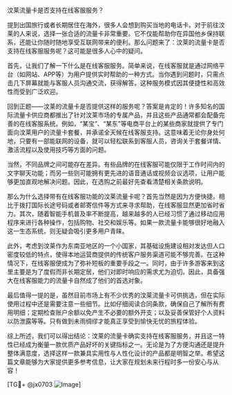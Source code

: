 汶莱流量卡是否支持在线客服服务？

提到出国旅行或者长期居住在海外，很多人会想到购买当地的电话卡。对于前往汶莱的人来说，选择一张合适的流量卡非常重要。它不仅能帮助你在异国他乡保持联系，还能让你随时随地享受互联网带来的便利。那么问题来了：汶莱的流量卡是否支持在线客服服务呢？这可能是很多人心中的疑问。

首先，让我们了解一下什么是在线客服服务。简单来说，在线客服就是通过网络平台（如网站、APP等）为用户提供实时帮助的一种方式。当你遇到问题时，只需点击几下屏幕就能与客服人员沟通交流，获得解答。这种服务模式因其便捷性和高效性而受到广泛欢迎。

回到正题——汶莱的流量卡是否提供这样的服务呢？答案是肯定的！许多知名的国际流量卡供应商都推出了针对汶莱市场的专属产品，并且这些产品通常都会配备完善的在线客服系统。例如，“某宝”、“某东”等电商平台上的某些商家就提供了专门面向汶莱用户的流量卡套餐，并承诺全天候在线客服支持。这意味着无论你身处何地，只要有一部能联网的设备，就可以轻松联系到客服人员，咨询关于套餐详情、激活流程以及使用技巧等方面的问题。

当然，不同品牌之间可能存在差异。有些品牌的在线客服可能仅限于工作时间内的文字聊天功能；而另一些则可能拥有更先进的语音通话或视频会议选项，让用户能够更加直观地解决问题。因此，在选购之前最好先查看清楚相关条款说明。

那么为什么选择带有在线客服功能的汶莱流量卡呢？首先当然是因为方便快捷。相比于拨打国际长途号码或者邮寄信件等方式来寻求帮助，在线客服显然更加省时省力。其次，随着智能手机普及率不断提高，越来越多的人已经习惯了通过移动应用程序来进行各种操作，包括购物、社交和娱乐等。如果一款流量卡能够很好地融入这一生态系统，则无疑会吸引更多用户青睐。

此外，考虑到汶莱作为东南亚地区的一个小国家，其基础设施建设相对发达但人口密度较低的特点，使得本地运营商提供的传统客户服务渠道可能不够完善。在这种情况下，在线客服便成为了弥补短板的重要手段之一。同时，由于许多游客来到这里主要是为了度假而非长期定居，他们对即时响应的需求尤为迫切。因此，具备强大在线客服能力的流量卡自然成了他们的首选对象。

最后值得一提的是，虽然目前市场上有不少优秀的汶莱流量卡可供挑选，但在实际使用过程中还是需要注意一些细节。比如仔细阅读合同条款，确保自己了解所有费用明细；定期检查账户余额以免产生不必要的额外开支；以及妥善保管好个人资料以防泄露等等。只有做到未雨绸缪才能真正享受到愉快无忧的旅程体验。

综上所述，我们可以得出结论：汶莱的流量卡确实支持在线客服服务，并且这一特性已经成为衡量一款优质产品好坏的关键指标之一。无论是为了方便沟通还是提升整体满意度，选择这样一款兼具实用性与人性化设计的产品都是明智之举。希望这篇文章能够为大家提供更多参考信息，让大家在规划未来行程时多一份安心与从容！

[TG💪+ @jx0703 ![Image](https://github.com/user-attachments/assets/dbca1d08-cadb-493c-b0ec-ad6f7a83f270)]